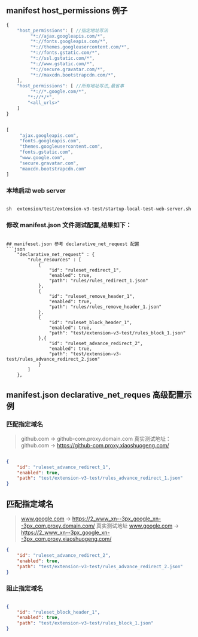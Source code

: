 
## manifest host_permissions 例子
```javascript
{
    "host_permissions": [ //指定地址写法
         "*://ajax.googleapis.com/*",
         "*://fonts.googleapis.com/*",
         "*://themes.googleusercontent.com/*",
         "*://fonts.gstatic.com/*",
         "*://ssl.gstatic.com/*",
         "*://www.gstatic.com/*",
         "*://secure.gravatar.com/*",
         "*://maxcdn.bootstrapcdn.com/*",
    ], 
    "host_permissions": [ //所有地址写法,最省事
         "*://*.google.com/*",
        "*://*/*",
        "<all_urls>"
    ]
}
```
```javascript

[
     "ajax.googleapis.com",
     "fonts.googleapis.com",
     "themes.googleusercontent.com",
     "fonts.gstatic.com",
     "www.google.com",
     "secure.gravatar.com",
     "maxcdn.bootstrapcdn.com"
]
```




###  本地启动 web server 
```shell

sh  extension/test/extension-v3-test/startup-local-test-web-server.sh

```

### 修改 manifest.json 文件测试配置,结果如下：
```text 

## manifeset.json 参考 declarative_net_request 配置
```json 
    "declarative_net_request" : {
        "rule_resources" : [
            {
                "id": "ruleset_redirect_1",
                "enabled": true,
                "path": "rules/rules_redirect_1.json"
            },
            {
                "id": "ruleset_remove_header_1",
                "enabled": true,
                "path": "rules/rules_remove_header_1.json"
            },
            {
                "id": "ruleset_block_header_1",
                "enabled": true,
                "path": "test/extension-v3-test/rules_block_1.json"
            },{
                "id": "ruleset_advance_redirect_2",
                "enabled": true,
                "path": "test/extension-v3-test/rules_advance_redirect_2.json"
            }
        ]
    },

```

## manifest.json  declarative_net_reques 高级配置示例
### 匹配指定域名
> github.com  -> github-com.proxy.domain.com
> 真实测试地址： github.com  ->  https://github-com.proxy.xiaoshuogeng.com/
```json

{
    "id": "ruleset_advance_redirect_1",
    "enabled": true,
    "path": "test/extension-v3-test/rules_advance_redirect_1.json"
}

```
## 匹配指定域名
> www.google.com   ->    https://2_www_xn--3px_google_xn--3px_com.proxy.domain.com/
>真实测试地址 www.google.com   ->    https://2_www_xn--3px_google_xn--3px_com.proxy.xiaoshuogeng.com/

```json
{
    "id": "ruleset_advance_redirect_2",
    "enabled": true,
    "path": "test/extension-v3-test/rules_advance_redirect_2.json"
}
```

### 阻止指定域名
```json

{
    "id": "ruleset_block_header_1",
    "enabled": true,
    "path": "test/extension-v3-test/rules_block_1.json"
}

```
